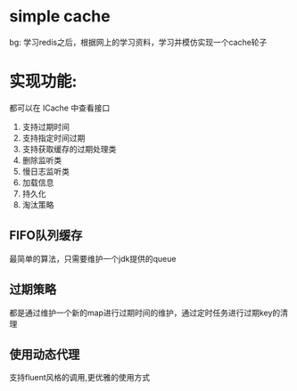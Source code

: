 # simple cache
bg:
学习redis之后，根据网上的学习资料，学习并模仿实现一个cache轮子

# 实现功能:
都可以在 ICache 中查看接口
1. 支持过期时间
2. 支持指定时间过期
3. 支持获取缓存的过期处理类
4. 删除监听类
5. 慢日志监听类
6. 加载信息
7. 持久化
8. 淘汰策略


## FIFO队列缓存
最简单的算法，只需要维护一个jdk提供的queue

## 过期策略
都是通过维护一个新的map进行过期时间的维护，通过定时任务进行过期key的清理

## 使用动态代理
支持fluent风格的调用,更优雅的使用方式

